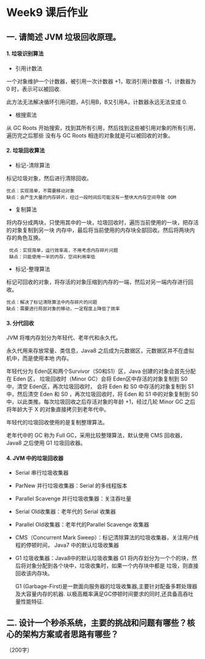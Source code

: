 # Week9 课后作业
## 一. 请简述 JVM 垃圾回收原理。
#### 1. 垃圾识别算法
* 引用计数法

一个对象维护一个计数器，被引用一次计数器 +1，取消引用计数器 -1，计数器为 0 时，表示可以被回收.

此方法无法解决循环引用问题，A引用B，B又引用A，计数器永远无法变成 0.

* 根搜索法

从 GC Roots 开始搜索，找到其所有引用，然后找到这些被引用对象的所有引用，遍历完之后那些
没有与 GC Roots 相连的对象就是可以被回收的对象。

#### 2. 垃圾回收算法
* 标记-清除算法

标记垃圾对象，然后进行清除回收。

    优点：实现简单，不需要移动对象
    缺点：会产生大量的内存碎片，经过一段时间后可能没有一整块大内存空间导致 OOM

* 复制算法

将内存分成两块，只使用其中的一块，垃圾回收时，遍历当前使用的一块，把存活的对象复制到另一块
内存中，最后将当前使用的内存块全部回收。然后将两块内存的角色互换。

     优点：实现简单，运行效率高，不用考虑内存碎片问题
     缺点：只能使用一半的内存，空间利用率低

* 标记-整理算法

标记可回收的对象，将存活的对象压缩到内存的一端，然后对另一端内存进行回收。

    优点：解决了标记清除算法中内存碎片的问题
    缺点：需要进行局部对象的移动，一定程度上降低了效率
#### 3. 分代回收
JVM 将堆内存划分为年轻代、老年代和永久代。

永久代用来存放常量、类信息，Java8 之后成为元数据区，元数据区并不在虚拟机中，而是使用本地
内存。

年轻代分为 Eden区和两个Survivor（S0和S1）区，Java 创建的对象会首先分配在 Eden 区，
垃圾回收时（Minor GC）会将 Eden区中存活的对象复制到 S0 中，清空 Eden区，再次垃圾回收时，
会将 Eden 和 S0 中存活的对象复制到 S1 中，然后清空 Eden 和 S0 ，再次垃圾回收时，将
Eden 和 S1 中的对象复制到 S0 中，以此类推。每次垃圾回收之后存活对象的年龄 +1，经过几轮
Minor GC 之后将年龄大于 X 的对象直接拷贝到老年代中。

年轻代的垃圾回收使用的是复制整理算法。

老年代中的 GC 称为 Full GC，采用比较整理算法，默认使用 CMS 回收器，Java8 之后使用 G1
垃圾回收器。

#### 4. JVM 中的垃圾回收器
* Serial 串行垃圾收集器
* ParNew 并行垃圾收集器：Serial 的多线程版本
* Parallel Scavenge 并行垃圾收集器：关注吞吐量
* Serial Old收集器：老年代的 Serial 收集器
* Parallel Old收集器：老年代的Parallel Scavenge 收集器
* CMS（Concurrent Mark Sweep）：标记清除算法的垃圾收集器，关注用户线程的停顿时间，
Java7 中的默认垃圾收集器
* G1 垃圾收集器：Java8中的默认垃圾收集器
    G1 将内存划分为一个个的块，然后将对象分配到各个块中，垃圾收集时，如果一个内存块中都是
    垃圾，则直接回收该内存块。
    
    G1 (Garbage-First)是一款面向服务器的垃圾收集器,主要针对配备多颗处理器及大容量内存的机器. 以极高概率满足GC停顿时间要求的同时,还具备高吞吐量性能特征.

## 二. 设计一个秒杀系统，主要的挑战和问题有哪些？核心的架构方案或者思路有哪些？
（200字）